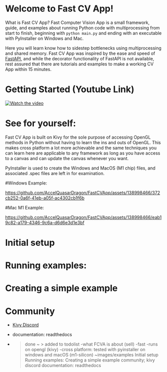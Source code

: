 # Welcome to Fast CV App!

What is Fast CV App? Fast Computer Vision App is a small framework, guide, and examples about running Python code with multiprocessing from start to finish, beginning with `python main.py` and ending with an executable with PyInstaller on Windows and Mac.

Here you will learn know how to sidestep bottlenecks using multiprocessing and shared memory. Fast CV App was inspired by the ease and speed of [FastAPI](https://fastapi.tiangolo.com/), and while the decorator functionality of FastAPI is not available, rest assured that there are tutorials and examples to make a working CV App within 15 minutes. 

# Getting Started (Youtube Link)

[![Watch the video](https://img.youtube.com/vi/YnhHaKEx7pY/maxresdefault.jpg)](https://www.youtube.com/embed/YnhHaKEx7pY)

# See for yourself:


Fast CV App is built on Kivy for the sole purpose of accessing OpenGL methods in Python without having to learn the ins and outs of OpenGL. This makes cross platform a lot more achievable and the same techniques you can learn here are applicable to any framework as long as you have access to a canvas and can update the canvas whenever you want. 

PyInstaller is used to create the Windows and MacOS (M1 chip) files, and associated .spec files are left in for examination. 

#Windows Example:

https://github.com/AccelQuasarDragon/FastCVApp/assets/138998466/372cb252-0a6f-41eb-a05f-ac4302cb1f6b

#Mac M1 Example:

https://github.com/AccelQuasarDragon/FastCVApp/assets/138998466/eab19c82-a179-4346-9c6a-d6d6e3d1e3bf



# Initial setup
# Running examples:

# Creating a simple example
# Community
- [Kivy Discord](https://discord.gg/hve3BMPrDh)
- documentation: readthedocs



- > done
~ > added to todolist
-what FCVA is about (sell)
-fast
-runs on opengl (kivy)
-cross platform: tested with pyinstaller on windows and macOS (m1-silicon)
~images/examples
Initial setup
Running examples:
Creating a simple example
community; 
kivy discord
documentation: readthedocs
